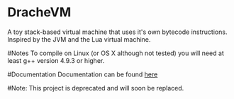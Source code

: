 # DracheVM
A toy stack-based virtual machine that uses it's own bytecode instructions. Inspired by the JVM and the Lua virtual machine.

#Notes
To compile on Linux (or OS X although not tested) you will need at least g++ version 4.9.3 or higher.

#Documentation
Documentation can be found [here](Documentation.md)

#Note: This project is deprecated and will soon be replaced.
